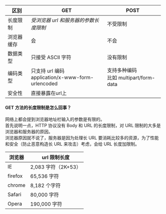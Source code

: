 | 区别       | GET                                                  | POST                                     |
| ---------- | ---------------------------------------------------- | ---------------------------------------- |
| 长度限制   | <em>受浏览器 url 和服务器的参数长度限制</em>         | 不受限制                                 |
| 浏览器缓存 | 会                                                   | 不会                                     |
| 数据类型   | 只接受 ASCII 字符                                    | 没有限制                                 |
| 编码类型   | 只支持 url 编码<br>application/x-www-form-urlencoded | 支持多种编码<br>比如 multipart/form-data |
|安全性|直接暴露在url上 ||

#### GET 方法的长度限制是怎么回事？

网络上都会提到浏览器地址栏输入的参数是有限的。  
首先说明一点，HTTP 协议没有 Body 和 URL 的长度限制，对 URL 限制的大多是浏览器和服务器的原因。  
浏览器原因就不说了，服务器是因为处理长 URL 要消耗比较多的资源，为了性能和安全（防止恶意构造长 URL 来攻击）考虑，会给 URL 长度加限制。

| 浏览器  | url 限制长度        |
| ------- | ------------------- |
| IE      | 2,083 字符（2K+53） |
| firefox | 65,536 字符         |
| chrome  | 8,182 个字符        |
| Safari  | 80,000 字符         |
| Opera   | 190,000 字符        |
